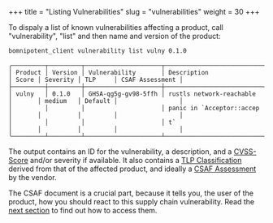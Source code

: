 +++
title = "Listing Vulnerabilities"
slug = "vulnerabilities"
weight = 30
+++

To dispaly a list of known vulnerabilities affecting a product, call "vulnerability", "list" and then name and version of the product:

```bash
bomnipotent_client vulnerability list vulny 0.1.0
```

``` {wrap="false" title="output"}
╭─────────┬─────────┬─────────────────────┬───────────────────────────┬───────┬──────────┬─────────┬─────────────────╮
│ Product │ Version │ Vulnerability       │ Description               │ Score │ Severity │ TLP     │ CSAF Assessment │
├─────────┼─────────┼─────────────────────┼───────────────────────────┼───────┼──────────┼─────────┼─────────────────┤
│ vulny   │ 0.1.0   │ GHSA-qg5g-gv98-5ffh │ rustls network-reachable  │       │ medium   │ Default │                 │
│         │         │                     │ panic in `Acceptor::accep │       │          │         │                 │
│         │         │                     │ t`                        │       │          │         │                 │
╰─────────┴─────────┴─────────────────────┴───────────────────────────┴───────┴──────────┴─────────┴─────────────────╯

```

The output contains an ID for the vulnerability, a description, and a [CVSS-Score](https://www.first.org/cvss/) and/or severity if available. It also contains a [TLP Classification](https://www.first.org/tlp/) derived from that of the affected product, and ideally a [CSAF Assessment](https://www.csaf.io/) by the vendor.

The CSAF document is a crucial part, because it tells you, the user of the product, how you should react to this supply chain vulnerability. Read the [next section](/client/consumer/csaf-docs/) to find out how to access them.
